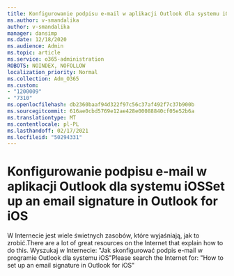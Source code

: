 ```yaml
---
title: Konfigurowanie podpisu e-mail w aplikacji Outlook dla systemu iOS
ms.author: v-smandalika
author: v-smandalika
manager: dansimp
ms.date: 12/18/2020
ms.audience: Admin
ms.topic: article
ms.service: o365-administration
ROBOTS: NOINDEX, NOFOLLOW
localization_priority: Normal
ms.collection: Adm_O365
ms.custom:
- "1200009"
- "7310"
ms.openlocfilehash: db2360baaf94d322f97c56c37af492f7c37b900b
ms.sourcegitcommit: 616ae0cbd5769e12ae428e00088840cf05e52b6a
ms.translationtype: MT
ms.contentlocale: pl-PL
ms.lasthandoff: 02/17/2021
ms.locfileid: "50294331"
---
```

# <a name="set-up-an-email-signature-in-outlook-for-ios"></a><span data-ttu-id="f0abb-102">Konfigurowanie podpisu e-mail w aplikacji Outlook dla systemu iOS</span><span class="sxs-lookup"><span data-stu-id="f0abb-102">Set up an email signature in Outlook for iOS</span></span>

<span data-ttu-id="f0abb-103">W Internecie jest wiele świetnych zasobów, które wyjaśniają, jak to zrobić.</span><span class="sxs-lookup"><span data-stu-id="f0abb-103">There are a lot of great resources on the Internet that explain how to do this.</span></span> <span data-ttu-id="f0abb-104">Wyszukaj w Internecie: "Jak skonfigurować podpis e-mail w programie Outlook dla systemu iOS"</span><span class="sxs-lookup"><span data-stu-id="f0abb-104">Please search the Internet for: "How to set up an email signature in Outlook for iOS"</span></span>
